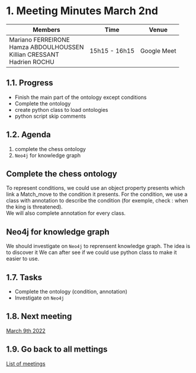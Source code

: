 
# 1. Meeting Minutes March 2nd


| Members 	| Time 	| Venue 	|
|---	|---	|---	|
| Mariano FERREIRONE<br>Hamza ABDOULHOUSSEN<br>Killian CRESSANT<br>Hadrien ROCHU 	| 15h15 - 16h15 	| Google Meet 	|

## 1.1. Progress
- Finish the main part of the ontology except conditions
- Complete the ontology
- create python class to load ontologies
- python script skip comments


## 1.2. Agenda
1. complete the chess ontology
2. `Neo4j` for knowledge graph


## Complete the chess ontology
To represent conditions, we could use an object property presents which link a Match_move to the
condition it presents. For the condition, we use a class with annotation to describe the condition (for exemple, check : when the king is threatened).  
We will also complete annotation for every class.


## Neo4j for knowledge graph
We should investigate on `Neo4j` to reprensent knowledge graph. The idea is to discover it
We can after see if we could use python class to make it easier to use.


## 1.7. Tasks
- Complete the ontology (condition, annotation)
- Investigate on `Neo4j`

## 1.8. Next meeting
[March 9th 2022](2022_03_09.md)

## 1.9. Go back to all mettings
[List of meetings](../ReadMe.md)
